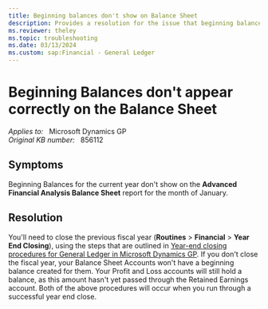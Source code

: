 ```yaml
---
title: Beginning balances don't show on Balance Sheet
description: Provides a resolution for the issue that beginning balances don't display on the Advanced Financial Analysis Balance Sheet report in Microsoft Dynamics GP.
ms.reviewer: theley
ms.topic: troubleshooting
ms.date: 03/13/2024
ms.custom: sap:Financial - General Ledger
---
```

# Beginning Balances don't appear correctly on the Balance Sheet

_Applies to:_ &nbsp; Microsoft Dynamics GP  
_Original KB number:_ &nbsp; 856112

## Symptoms

Beginning Balances for the current year don't show on the **Advanced Financial Analysis Balance Sheet** report for the month of January.

## Resolution

You'll need to close the previous fiscal year (**Routines** > **Financial** > **Year End Closing**), using the steps that are outlined in [Year-end closing procedures for General Ledger in Microsoft Dynamics GP](year-end-closing-procedures-gl.md). If you don't close the fiscal year, your Balance Sheet Accounts won't have a beginning balance created for them. Your Profit and Loss accounts will still hold a balance, as this amount hasn't yet passed through the Retained Earnings account. Both of the above procedures will occur when you run through a successful year end close.
